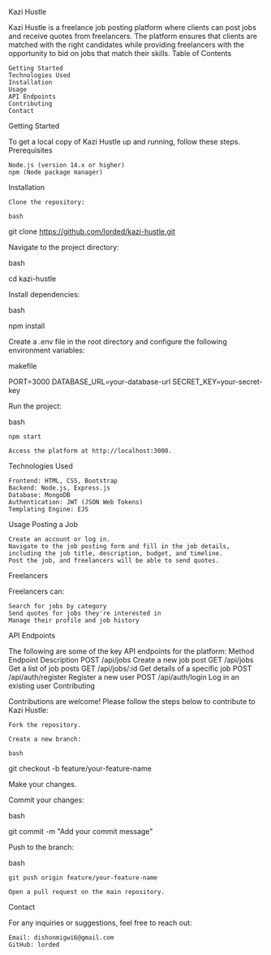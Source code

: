Kazi Hustle

Kazi Hustle is a freelance job posting platform where clients can post jobs and receive quotes from freelancers. The platform ensures that clients are matched with the right candidates while providing freelancers with the opportunity to bid on jobs that match their skills.
Table of Contents

    Getting Started
    Technologies Used
    Installation
    Usage
    API Endpoints
    Contributing
    Contact

Getting Started

To get a local copy of Kazi Hustle up and running, follow these steps.
Prerequisites

    Node.js (version 14.x or higher)
    npm (Node package manager)

Installation

    Clone the repository:

    bash

git clone https://github.com/lorded/kazi-hustle.git

Navigate to the project directory:

bash

cd kazi-hustle

Install dependencies:

bash

npm install

Create a .env file in the root directory and configure the following environment variables:

makefile

PORT=3000
DATABASE_URL=your-database-url
SECRET_KEY=your-secret-key

Run the project:

bash

    npm start

    Access the platform at http://localhost:3000.

Technologies Used

    Frontend: HTML, CSS, Bootstrap
    Backend: Node.js, Express.js
    Database: MongoDB
    Authentication: JWT (JSON Web Tokens)
    Templating Engine: EJS

Usage
Posting a Job

    Create an account or log in.
    Navigate to the job posting form and fill in the job details, including the job title, description, budget, and timeline.
    Post the job, and freelancers will be able to send quotes.

Freelancers

Freelancers can:

    Search for jobs by category
    Send quotes for jobs they're interested in
    Manage their profile and job history

API Endpoints

The following are some of the key API endpoints for the platform:
Method	Endpoint	Description
POST	/api/jobs	Create a new job post
GET	/api/jobs	Get a list of job posts
GET	/api/jobs/:id	Get details of a specific job
POST	/api/auth/register	Register a new user
POST	/api/auth/login	Log in an existing user
Contributing

Contributions are welcome! Please follow the steps below to contribute to Kazi Hustle:

    Fork the repository.

    Create a new branch:

    bash

git checkout -b feature/your-feature-name

Make your changes.

Commit your changes:

bash

git commit -m "Add your commit message"

Push to the branch:

bash

    git push origin feature/your-feature-name

    Open a pull request on the main repository.

Contact

For any inquiries or suggestions, feel free to reach out:

    Email: dishonmigwi6@gmail.com
    GitHub: lorded
